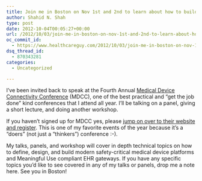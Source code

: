 ```yaml
---
title: Join me in Boston on Nov 1st and 2nd to learn about how to build health IT cloud agents and med device gateways
author: Shahid N. Shah
type: post
date: 2012-10-04T00:05:27+00:00
url: /2012/10/03/join-me-in-boston-on-nov-1st-and-2nd-to-learn-about-how-to-build-health-it-cloud-agents-and-med-device-gateways/
oc_commit_id:
  - https://www.healthcareguy.com/2012/10/03/join-me-in-boston-on-nov-1st-and-2nd-to-learn-about-how-to-build-health-it-cloud-agents-and-med-device-gateways/1478770812
dsq_thread_id:
  - 870343281
categories:
  - Uncategorized

---
```

I’ve been invited back to speak at the Fourth Annual [Medical Device Connectivity Conference][1] (MDCC), one of the best practical and “get the job done” kind conferences that I attend all year. I’ll be talking on a panel, giving a short lecture, and doing another workshop. 

If you haven’t signed up for MDCC yes, please [jump on over to their website and register][1]. This is one of my favorite events of the year because it’s a “doers” (not just a “thinkers”) conference :-).

My talks, panels, and workshop will cover in depth technical topics on how to define, design, and build modern safety-critical medical device platforms and Meaningful Use compliant EHR gateways. If you have any specific topics you’d like to see covered in any of my talks or panels, drop me a note here. See you in Boston!

 [1]: http://tcbi.org/index.php?conference=4amdc2012